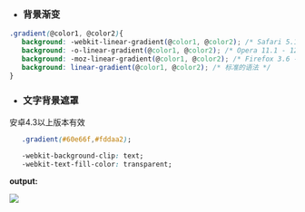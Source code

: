   - ### 背景渐变

 ```css
 .gradient(@color1, @color2){
    background: -webkit-linear-gradient(@color1, @color2); /* Safari 5.1 - 6.0 */
    background: -o-linear-gradient(@color1, @color2); /* Opera 11.1 - 12.0 */
    background: -moz-linear-gradient(@color1, @color2); /* Firefox 3.6 - 15 */
    background: linear-gradient(@color1, @color2); /* 标准的语法 */
 }
 ```

 - ### 文字背景遮罩
 安卓4.3以上版本有效
 ```css 
    .gradient(#60e66f,#fddaa2);

    -webkit-background-clip: text;
    -webkit-text-fill-color: transparent;
 ```

 **output:**
 
 ![](https://github.com/cxiling/css/blob/master/imgs/N21J86386.png)
